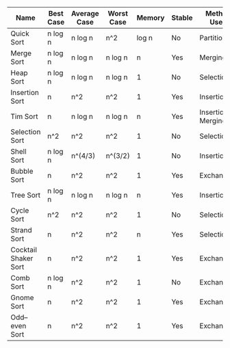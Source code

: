 | Name                   | Best Case | Average Case | Worst Case | Memory | Stable | Method Used         |
|------------------------|-----------|--------------|------------|--------|--------|---------------------|
| Quick Sort             | n log n   | n log n      | n^2        | log n  | No     | Partitioning        |
| Merge Sort             | n log n   | n log n      | n log n    | n      | Yes    | Merging             |
| Heap Sort              | n log n   | n log n      | n log n    | 1      | No     | Selection           |
| Insertion Sort         | n         | n^2          | n^2        | 1      | Yes    | Insertion           |
| Tim Sort               | n         | n log n      | n log n    | n      | Yes    | Insertion & Merging |
| Selection Sort         | n^2       | n^2          | n^2        | 1      | No     | Selection           |
| Shell Sort             | n log n   | n^(4/3)      | n^(3/2)    | 1      | No     | Insertion           |
| Bubble Sort            | n         | n^2          | n^2        | 1      | Yes    | Exchanging          |
| Tree Sort              | n log n   | n log n      | n log n    | n      | Yes    | Insertion           |
| Cycle Sort             | n^2       | n^2          | n^2        | 1      | No     | Selection           |
| Strand Sort            | n         | n^2          | n^2        | n      | Yes    | Selection           |
| Cocktail Shaker Sort   | n         | n^2          | n^2        | 1      | Yes    | Exchanging          |
| Comb Sort              | n log n   | n^2          | n^2        | 1      | No     | Exchanging          |
| Gnome Sort             | n         | n^2          | n^2        | 1      | Yes    | Exchanging          |
| Odd–even Sort          | n         | n^2          | n^2        | 1      | Yes    | Exchanging          |
